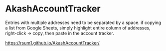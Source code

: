 # AkashAccountTracker
Entries with multiple addresses need to  be separated by a space. if copying a list from Google Sheets, simply highlight entire column of addresses, right-click -> copy, then paste in the account tracker.


https://rsum1.github.io/AkashAccountTracker/
